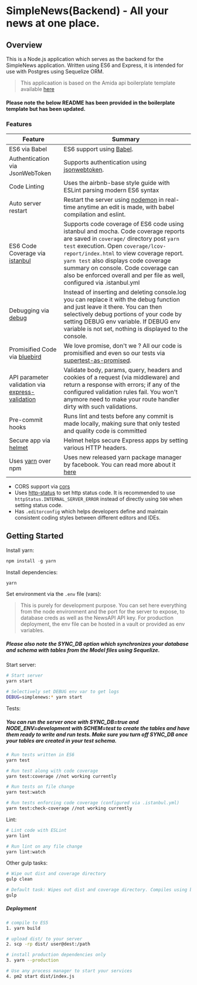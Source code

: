 # SimpleNews(Backend) - All your news at one place.

## Overview

This is a Node.js application which serves as the backend for the SimpleNews application. Written using ES6 and Express, it is intended for use with Postgres using Sequelize ORM.

> This applicaation is based on the Amida api boilerplate template available [here](https://github.com/amida-tech/api-boilerplate)

#### Please note the below README has been provided in the boilerplate template but has been updated.

### Features

| Feature                                                                                             | Summary                                                                                                                                                                                                                                                                                                                                                                     |
| --------------------------------------------------------------------------------------------------- | --------------------------------------------------------------------------------------------------------------------------------------------------------------------------------------------------------------------------------------------------------------------------------------------------------------------------------------------------------------------------- |
| ES6 via Babel                                                                                       | ES6 support using [Babel](https://babeljs.io/).                                                                                                                                                                                                                                                                                                                             |
| Authentication via JsonWebToken                                                                     | Supports authentication using [jsonwebtoken](https://www.npmjs.com/package/jsonwebtoken).                                                                                                                                                                                                                                                                                   |
| Code Linting                                                                                        | Uses the airbnb-base style guide with ESLint parsing modern ES6 syntax                                                                                                                                                                                                                                                                                                      |
| Auto server restart                                                                                 | Restart the server using [nodemon](https://github.com/remy/nodemon) in real-time anytime an edit is made, with babel compilation and eslint.                                                                                                                                                                                                                                |
| ES6 Code Coverage via [istanbul](https://www.npmjs.com/package/istanbul)                            | Supports code coverage of ES6 code using istanbul and mocha. Code coverage reports are saved in `coverage/` directory post `yarn test` execution. Open `coverage/lcov-report/index.html` to view coverage report. `yarn test` also displays code coverage summary on console. Code coverage can also be enforced overall and per file as well, configured via .istanbul.yml |
| Debugging via [debug](https://www.npmjs.com/package/debug)                                          | Instead of inserting and deleting console.log you can replace it with the debug function and just leave it there. You can then selectively debug portions of your code by setting DEBUG env variable. If DEBUG env variable is not set, nothing is displayed to the console.                                                                                                |
| Promisified Code via [bluebird](https://github.com/petkaantonov/bluebird)                           | We love promise, don't we ? All our code is promisified and even so our tests via [supertest-as-promised](https://www.npmjs.com/package/supertest-as-promised).                                                                                                                                                                                                             |
| API parameter validation via [express-validation](https://www.npmjs.com/package/express-validation) | Validate body, params, query, headers and cookies of a request (via middleware) and return a response with errors; if any of the configured validation rules fail. You won't anymore need to make your route handler dirty with such validations.                                                                                                                           |
| Pre-commit hooks                                                                                    | Runs lint and tests before any commit is made locally, making sure that only tested and quality code is committed                                                                                                                                                                                                                                                           |
| Secure app via [helmet](https://github.com/helmetjs/helmet)                                         | Helmet helps secure Express apps by setting various HTTP headers.                                                                                                                                                                                                                                                                                                           |
| Uses [yarn](https://yarnpkg.com) over npm                                                           | Uses new released yarn package manager by facebook. You can read more about it [here](https://code.facebook.com/posts/1840075619545360)                                                                                                                                                                                                                                     |

-   CORS support via [cors](https://github.com/expressjs/cors)
-   Uses [http-status](https://www.npmjs.com/package/http-status) to set http status code. It is recommended to use `httpStatus.INTERNAL_SERVER_ERROR` instead of directly using `500` when setting status code.
-   Has `.editorconfig` which helps developers define and maintain consistent coding styles between different editors and IDEs.

## Getting Started

Install yarn:

```js
npm install -g yarn
```

Install dependencies:

```sh
yarn
```

Set environment via the `.env` file (vars):

> This is purely for development purpose. You can set here everything from the node environment and the port for the server to expose, to database creds as well as the NewsAPI API key. For production deployment, the env file can be hosted in a vault or provided as env variables.

##### Please also note the SYNC_DB option which synchronizes your database and schema with tables from the Model files using Sequelize.

Start server:

```sh
# Start server
yarn start

# Selectively set DEBUG env var to get logs
DEBUG=simplenews:* yarn start
```

Tests:

##### You can run the server once with SYNC_DB=true and NODE_ENV=development with SCHEM=test to create the tables and have them ready to write and run tests. Make sure you turn off SYNC_DB once your tables are created in your test schema.

```sh
# Run tests written in ES6
yarn test

# Run test along with code coverage
yarn test:coverage //not working currently

# Run tests on file change
yarn test:watch

# Run tests enforcing code coverage (configured via .istanbul.yml)
yarn test:check-coverage //not working currently
```

Lint:

```sh
# Lint code with ESLint
yarn lint

# Run lint on any file change
yarn lint:watch
```

Other gulp tasks:

```sh
# Wipe out dist and coverage directory
gulp clean

# Default task: Wipes out dist and coverage directory. Compiles using babel.
gulp
```

##### Deployment

```sh
# compile to ES5
1. yarn build

# upload dist/ to your server
2. scp -rp dist/ user@dest:/path

# install production dependencies only
3. yarn --production

# Use any process manager to start your services
4. pm2 start dist/index.js
```
